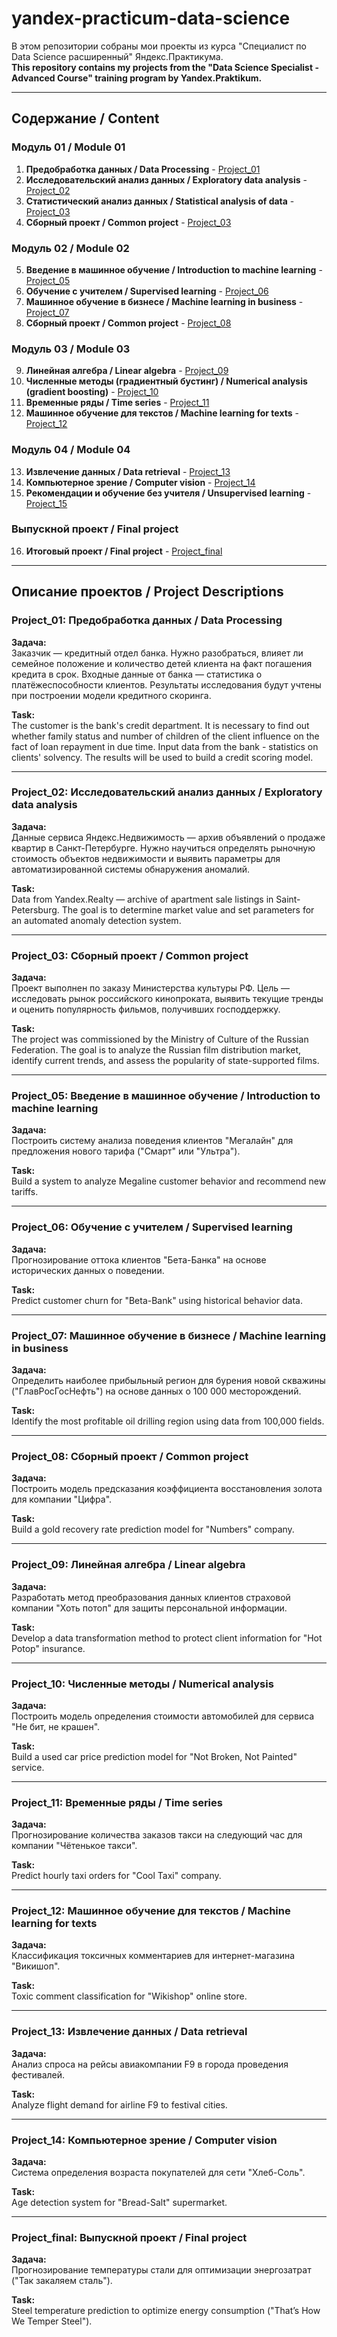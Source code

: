 # yandex-practicum-data-science

В этом репозитории собраны мои проекты из курса "Специалист по Data Science расширенный" Яндекс.Практикума.  
**This repository contains my projects from the "Data Science Specialist - Advanced Course" training program by Yandex.Praktikum.**

---

## Содержание / Content

### Модуль 01 / Module 01
1. **Предобработка данных / Data Processing** - [Project_01](#project_01)  
2. **Исследовательский анализ данных / Exploratory data analysis** - [Project_02](#project_02)  
3. **Статистический анализ данных / Statistical analysis of data** - [Project_03](#project_03)  
4. **Сборный проект / Common project** - [Project_03](#project_03)  

### Модуль 02 / Module 02
5. **Введение в машинное обучение / Introduction to machine learning** - [Project_05](#project_05)  
6. **Обучение с учителем / Supervised learning** - [Project_06](#project_06)  
7. **Машинное обучение в бизнесе / Machine learning in business** - [Project_07](#project_07)  
8. **Сборный проект / Common project** - [Project_08](#project_08)  

### Модуль 03 / Module 03
9. **Линейная алгебра / Linear algebra** - [Project_09](#project_09)  
10. **Численные методы (градиентный бустинг) / Numerical analysis (gradient boosting)** - [Project_10](#project_10)  
11. **Временные ряды / Time series** - [Project_11](#project_11)  
12. **Машинное обучение для текстов / Machine learning for texts** - [Project_12](#project_12)  

### Модуль 04 / Module 04
13. **Извлечение данных / Data retrieval** - [Project_13](#project_13)  
14. **Компьютерное зрение / Computer vision** - [Project_14](#project_14)  
15. **Рекомендации и обучение без учителя / Unsupervised learning** - [Project_15](#project_15)  

### Выпускной проект / Final project
16. **Итоговый проект / Final project** - [Project_final](#project_final)  

---

## Описание проектов / Project Descriptions

### <a name="project_01"></a>Project_01: Предобработка данных / Data Processing  
**Задача:**  
Заказчик — кредитный отдел банка. Нужно разобраться, влияет ли семейное положение и количество детей клиента на факт погашения кредита в срок. Входные данные от банка — статистика о платёжеспособности клиентов. Результаты исследования будут учтены при построении модели кредитного скоринга.  

**Task:**  
The customer is the bank's credit department. It is necessary to find out whether family status and number of children of the client influence on the fact of loan repayment in due time. Input data from the bank - statistics on clients' solvency. The results will be used to build a credit scoring model.

---

### <a name="project_02"></a>Project_02: Исследовательский анализ данных / Exploratory data analysis  
**Задача:**  
Данные сервиса Яндекс.Недвижимость — архив объявлений о продаже квартир в Санкт-Петербурге. Нужно научиться определять рыночную стоимость объектов недвижимости и выявить параметры для автоматизированной системы обнаружения аномалий.  

**Task:**  
Data from Yandex.Realty — archive of apartment sale listings in Saint-Petersburg. The goal is to determine market value and set parameters for an automated anomaly detection system.

---

### <a name="project_03"></a>Project_03: Сборный проект / Common project  
**Задача:**  
Проект выполнен по заказу Министерства культуры РФ. Цель — исследовать рынок российского кинопроката, выявить текущие тренды и оценить популярность фильмов, получивших господдержку.

**Task:**  
The project was commissioned by the Ministry of Culture of the Russian Federation. The goal is to analyze the Russian film distribution market, identify current trends, and assess the popularity of state-supported films.

---

### <a name="project_05"></a>Project_05: Введение в машинное обучение / Introduction to machine learning  
**Задача:**  
Построить систему анализа поведения клиентов "Мегалайн" для предложения нового тарифа ("Смарт" или "Ультра").  

**Task:**  
Build a system to analyze Megaline customer behavior and recommend new tariffs.

---

### <a name="project_06"></a>Project_06: Обучение с учителем / Supervised learning  
**Задача:**  
Прогнозирование оттока клиентов "Бета-Банка" на основе исторических данных о поведении.  

**Task:**  
Predict customer churn for "Beta-Bank" using historical behavior data.

---

### <a name="project_07"></a>Project_07: Машинное обучение в бизнесе / Machine learning in business  
**Задача:**  
Определить наиболее прибыльный регион для бурения новой скважины ("ГлавРосГосНефть") на основе данных о 100 000 месторождений.  

**Task:**  
Identify the most profitable oil drilling region using data from 100,000 fields.

---

### <a name="project_08"></a>Project_08: Сборный проект / Common project  
**Задача:**  
Построить модель предсказания коэффициента восстановления золота для компании "Цифра".  

**Task:**  
Build a gold recovery rate prediction model for "Numbers" company.

---

### <a name="project_09"></a>Project_09: Линейная алгебра / Linear algebra  
**Задача:**  
Разработать метод преобразования данных клиентов страховой компании "Хоть потоп" для защиты персональной информации.  

**Task:**  
Develop a data transformation method to protect client information for "Hot Potop" insurance.

---

### <a name="project_10"></a>Project_10: Численные методы / Numerical analysis  
**Задача:**  
Построить модель определения стоимости автомобилей для сервиса "Не бит, не крашен".  

**Task:**  
Build a used car price prediction model for "Not Broken, Not Painted" service.

---

### <a name="project_11"></a>Project_11: Временные ряды / Time series  
**Задача:**  
Прогнозирование количества заказов такси на следующий час для компании "Чётенькое такси".  

**Task:**  
Predict hourly taxi orders for "Cool Taxi" company.

---

### <a name="project_12"></a>Project_12: Машинное обучение для текстов / Machine learning for texts  
**Задача:**  
Классификация токсичных комментариев для интернет-магазина "Викишоп".  

**Task:**  
Toxic comment classification for "Wikishop" online store.

---

### <a name="project_13"></a>Project_13: Извлечение данных / Data retrieval  
**Задача:**  
Анализ спроса на рейсы авиакомпании F9 в города проведения фестивалей.  

**Task:**  
Analyze flight demand for airline F9 to festival cities.

---

### <a name="project_14"></a>Project_14: Компьютерное зрение / Computer vision  
**Задача:**  
Система определения возраста покупателей для сети "Хлеб-Соль".  

**Task:**  
Age detection system for "Bread-Salt" supermarket.

---

### <a name="project_final"></a>Project_final: Выпускной проект / Final project  
**Задача:**  
Прогнозирование температуры стали для оптимизации энергозатрат ("Так закаляем сталь").  

**Task:**  
Steel temperature prediction to optimize energy consumption ("That’s How We Temper Steel").
